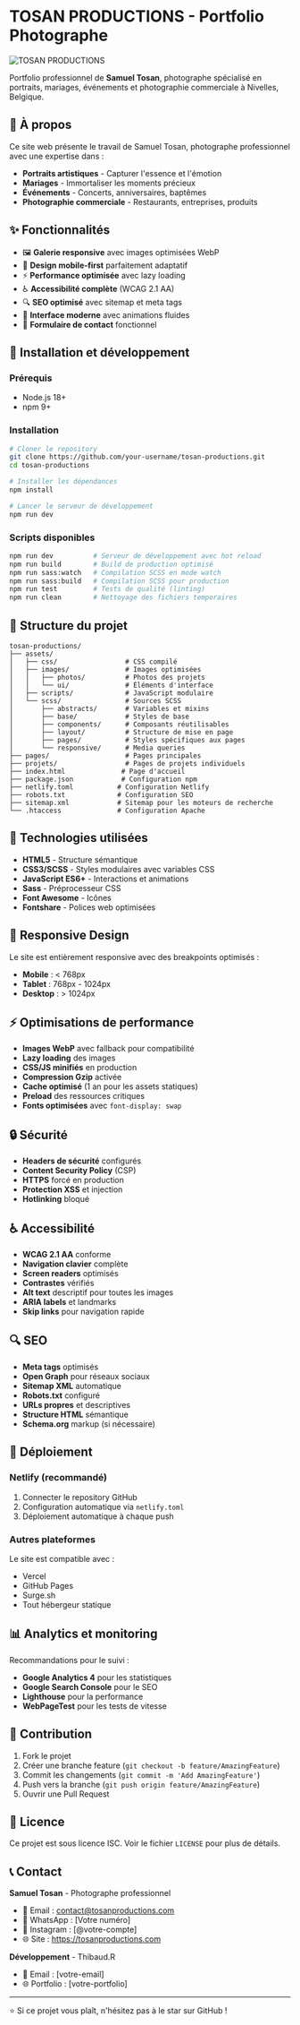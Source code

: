 # TOSAN PRODUCTIONS - Portfolio Photographe

![TOSAN PRODUCTIONS](assets/images/icones/logo-tosan.PNG)

Portfolio professionnel de **Samuel Tosan**, photographe spécialisé en portraits, mariages, événements et photographie commerciale à Nivelles, Belgique.

## 🎯 À propos

Ce site web présente le travail de Samuel Tosan, photographe professionnel avec une expertise dans :
- **Portraits artistiques** - Capturer l'essence et l'émotion
- **Mariages** - Immortaliser les moments précieux
- **Événements** - Concerts, anniversaires, baptêmes
- **Photographie commerciale** - Restaurants, entreprises, produits

## ✨ Fonctionnalités

- 🖼️ **Galerie responsive** avec images optimisées WebP
- 📱 **Design mobile-first** parfaitement adaptatif
- ⚡ **Performance optimisée** avec lazy loading
- ♿ **Accessibilité complète** (WCAG 2.1 AA)
- 🔍 **SEO optimisé** avec sitemap et meta tags
- 🎨 **Interface moderne** avec animations fluides
- 📧 **Formulaire de contact** fonctionnel

## 🚀 Installation et développement

### Prérequis
- Node.js 18+ 
- npm 9+

### Installation
```bash
# Cloner le repository
git clone https://github.com/your-username/tosan-productions.git
cd tosan-productions

# Installer les dépendances
npm install

# Lancer le serveur de développement
npm run dev
```

### Scripts disponibles
```bash
npm run dev          # Serveur de développement avec hot reload
npm run build        # Build de production optimisé
npm run sass:watch   # Compilation SCSS en mode watch
npm run sass:build   # Compilation SCSS pour production
npm run test         # Tests de qualité (linting)
npm run clean        # Nettoyage des fichiers temporaires
```

## 📁 Structure du projet

```
tosan-productions/
├── assets/
│   ├── css/                 # CSS compilé
│   ├── images/              # Images optimisées
│   │   ├── photos/          # Photos des projets
│   │   └── ui/              # Éléments d'interface
│   ├── scripts/             # JavaScript modulaire
│   └── scss/                # Sources SCSS
│       ├── abstracts/       # Variables et mixins
│       ├── base/            # Styles de base
│       ├── components/      # Composants réutilisables
│       ├── layout/          # Structure de mise en page
│       ├── pages/           # Styles spécifiques aux pages
│       └── responsive/      # Media queries
├── pages/                   # Pages principales
├── projets/                 # Pages de projets individuels
├── index.html              # Page d'accueil
├── package.json            # Configuration npm
├── netlify.toml           # Configuration Netlify
├── robots.txt             # Configuration SEO
├── sitemap.xml            # Sitemap pour les moteurs de recherche
└── .htaccess              # Configuration Apache
```

## 🎨 Technologies utilisées

- **HTML5** - Structure sémantique
- **CSS3/SCSS** - Styles modulaires avec variables CSS
- **JavaScript ES6+** - Interactions et animations
- **Sass** - Préprocesseur CSS
- **Font Awesome** - Icônes
- **Fontshare** - Polices web optimisées

## 📱 Responsive Design

Le site est entièrement responsive avec des breakpoints optimisés :
- **Mobile** : < 768px
- **Tablet** : 768px - 1024px  
- **Desktop** : > 1024px

## ⚡ Optimisations de performance

- **Images WebP** avec fallback pour compatibilité
- **Lazy loading** des images
- **CSS/JS minifiés** en production
- **Compression Gzip** activée
- **Cache optimisé** (1 an pour les assets statiques)
- **Preload** des ressources critiques
- **Fonts optimisées** avec `font-display: swap`

## 🔒 Sécurité

- **Headers de sécurité** configurés
- **Content Security Policy** (CSP)
- **HTTPS** forcé en production
- **Protection XSS** et injection
- **Hotlinking** bloqué

## ♿ Accessibilité

- **WCAG 2.1 AA** conforme
- **Navigation clavier** complète
- **Screen readers** optimisés
- **Contrastes** vérifiés
- **Alt text** descriptif pour toutes les images
- **ARIA labels** et landmarks
- **Skip links** pour navigation rapide

## 🔍 SEO

- **Meta tags** optimisés
- **Open Graph** pour réseaux sociaux
- **Sitemap XML** automatique
- **Robots.txt** configuré
- **URLs propres** et descriptives
- **Structure HTML** sémantique
- **Schema.org** markup (si nécessaire)

## 🚀 Déploiement

### Netlify (recommandé)
1. Connecter le repository GitHub
2. Configuration automatique via `netlify.toml`
3. Déploiement automatique à chaque push

### Autres plateformes
Le site est compatible avec :
- Vercel
- GitHub Pages
- Surge.sh
- Tout hébergeur statique

## 📊 Analytics et monitoring

Recommandations pour le suivi :
- **Google Analytics 4** pour les statistiques
- **Google Search Console** pour le SEO
- **Lighthouse** pour la performance
- **WebPageTest** pour les tests de vitesse

## 🤝 Contribution

1. Fork le projet
2. Créer une branche feature (`git checkout -b feature/AmazingFeature`)
3. Commit les changements (`git commit -m 'Add AmazingFeature'`)
4. Push vers la branche (`git push origin feature/AmazingFeature`)
5. Ouvrir une Pull Request

## 📄 Licence

Ce projet est sous licence ISC. Voir le fichier `LICENSE` pour plus de détails.

## 📞 Contact

**Samuel Tosan** - Photographe professionnel
- 📧 Email : contact@tosanproductions.com
- 📱 WhatsApp : [Votre numéro]
- 📸 Instagram : [@votre-compte]
- 🌐 Site : https://tosanproductions.com

**Développement** - Thibaud.R
- 📧 Email : [votre-email]
- 🌐 Portfolio : [votre-portfolio]

---

⭐ Si ce projet vous plaît, n'hésitez pas à le star sur GitHub !